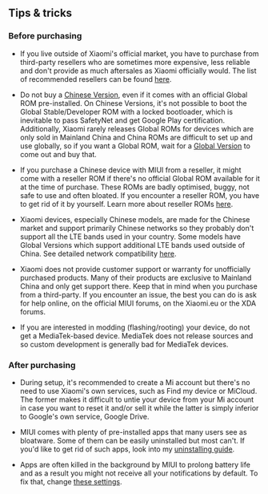 ## Tips & tricks

### Before purchasing

* If you live outside of Xiaomi's official market, you have to purchase from third-party resellers who are sometimes more expensive, less reliable and don't provide as much aftersales as Xiaomi officially would. The list of recommended resellers can be found [here](resellers.md).

* Do not buy a [Chinese Version](versions.md), even if it comes with an official Global ROM pre-installed. On Chinese Versions, it's not possible to boot the Global Stable/Developer ROM with a locked bootloader, which is inevitable to pass SafetyNet and get Google Play certification. Additionally, Xiaomi rarely releases Global ROMs for devices which are only sold in Mainland China and China ROMs are difficult to set up and use globally, so if you want a Global ROM, wait for a [Global Version](versions.md) to come out and buy that.

* If you purchase a Chinese device with MIUI from a reseller, it might come with a reseller ROM if there's no official Global ROM available for it at the time of purchase. These ROMs are badly optimised, buggy, not safe to use and often bloated. If you encounter a reseller ROM, you have to get rid of it by yourself. Learn more about reseller ROMs [here](custom.md).

* Xiaomi devices, especially Chinese models, are made for the Chinese market and support primarily Chinese networks so they probably don't support all the LTE bands used in your country. Some models have Global Versions which support additional LTE bands used outside of China. See detailed network compatibility [here](ltecoverage.md).

* Xiaomi does not provide customer support or warranty for unofficially purchased products. Many of their products are exclusive to Mainland China and only get support there. Keep that in mind when you purchase from a third-party. If you encounter an issue, the best you can do is ask for help online, on the official MIUI forums, on the Xiaomi.eu or the XDA forums.

* If you are interested in modding (flashing/rooting) your device, do not get a MediaTek-based device. MediaTek does not release sources and so custom development is generally bad for MediaTek devices.

### After purchasing

* During setup, it's recommended to create a Mi account but there's no need to use Xiaomi's own services, such as Find my device or MiCloud. The former makes it difficult to untie your device from your Mi account in case you want to reset it and/or sell it while the latter is simply inferior to Google's own service, Google Drive.

* MIUI comes with plenty of pre-installed apps that many users see as bloatware. Some of them can be easily uninstalled but most can't. If you'd like to get rid of such apps, look into my [uninstalling guide](systemapps.md).

* Apps are often killed in the background by MIUI to prolong battery life and as a result you might not receive all your notifications by default. To fix that, change [these settings](notifications.md).